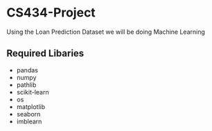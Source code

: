 # CS434-Project
Using the Loan Prediction Dataset we will be doing Machine Learning

## Required Libaries

- pandas
- numpy
- pathlib
- scikit-learn
- os
- matplotlib
- seaborn
- imblearn